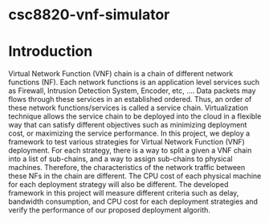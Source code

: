 # csc8820-vnf-simulator

# Introduction
Virtual Network Function (VNF) chain is a chain of different network functions (NF). Each network functions is an application level services such as Firewall, Intrusion Detection System, Encoder, etc, .... Data packets may flows through these services in an established ordered. Thus, an order of these network functions/services is called a service chain. Virtualization technique allows the service chain to be deployed into the cloud in a flexible way that can satisfy different objectives such as minimizing deployment cost, or maximizing the service performance. 
In this project, we deploy a framework to test various strategies for Virtual Network Function (VNF) deployment. For each strategy, there is a way to split a given a VNF chain into a list of sub-chains, and a way to assign sub-chains to physical machines. Therefore, the characteristics of the network traffic between these NFs in the chain are different. The CPU cost of each physical machine for each deployment strategy will also be different.
The developed framework in this project will measure different criteria such as delay, bandwidth consumption, and CPU cost for each deployment strategies and verify the performance of our proposed deployment algorith.
